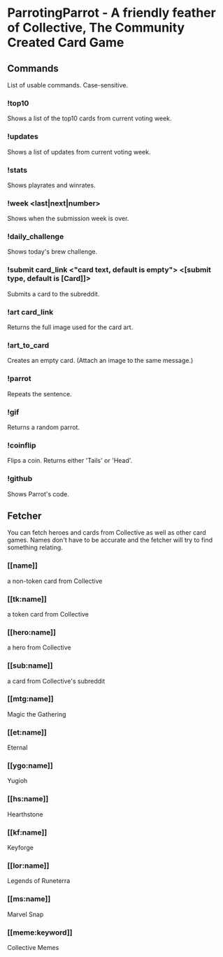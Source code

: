 # ParrotingParrot - A friendly feather of Collective, The Community Created Card Game 

## Commands
List of usable commands. Case-sensitive.

### !top10
Shows a list of the top10 cards from current voting week.
### !updates
Shows a list of updates from current voting week.
### !stats
Shows playrates and winrates.
### !week <last|next|number>
Shows when the submission week is over.
### !daily_challenge
Shows today's brew challenge.
### !submit card_link <"card text, default is empty"> <[submit type, default is [Card]]>
Submits a card to the subreddit.
### !art card_link
Returns the full image used for the card art.
### !art_to_card
Creates an empty card. (Attach an image to the same message.)
### !parrot
Repeats the sentence.
### !gif
Returns a random parrot.
### !coinflip
Flips a coin. Returns either 'Tails' or 'Head'.
### !github
Shows Parrot's code.

## Fetcher
You can fetch heroes and cards from Collective as well as other card games. Names don't have to be accurate and the fetcher will try to find something relating.
### [[name]]
a non-token card from Collective
### [[tk:name]]
a token card from Collective
### [[hero:name]]
a hero from Collective
### [[sub:name]]
a card from Collective's subreddit
### [[mtg:name]]
Magic the Gathering
### [[et:name]]
Eternal
### [[ygo:name]]
Yugioh
### [[hs:name]]
Hearthstone
### [[kf:name]]
Keyforge
### [[lor:name]]
Legends of Runeterra
### [[ms:name]]
Marvel Snap
### [[meme:keyword]]
Collective Memes